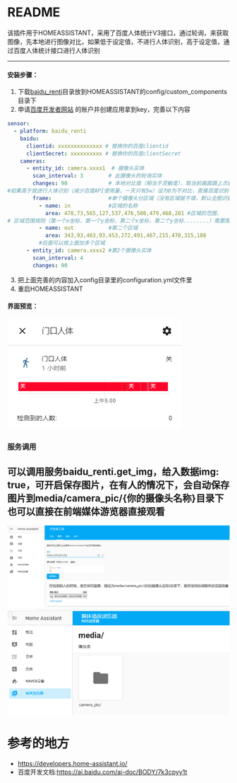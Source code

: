 README
===========================
该插件用于HOMEASSISTANT，采用了百度人体统计V3接口，通过轮询，来获取图像，先本地进行图像对比，如果低于设定值，不进行人体识别，高于设定值，通过百度人体统计接口进行人体识别

***
#### 安装步骤：
1. 下载[baidu_renti](./config/custom_components)目录放到HOMEASSISTANT的config/custom_components目录下
1. 申请[百度开发者网站](https://ai.baidu.com/tech/body/numh) 的账户并创建应用拿到key，完善以下内容
``` YAML {.line-numbers}
sensor:
  - platform: baidu_renti
    baidu:
      clientid: xxxxxxxxxxxxxx # 替换你的百度clientid
      clientSecret: xxxxxxxxxx # 替换你的百度clientSecret
    cameras:
      - entity_id: camera.xxxx1  # 摄像头实体
        scan_interval: 3        # 此摄像头的轮询实体
        changes: 90             # 本地对比值（相当于灵敏度），取当前画面跟上次画面进行对比
#如果高于就进行人体识别（减少百度API使用量，一天只有5w）设为0为不对比，直接百度识别
        frame:                  #单个摄像头分区域（没有区域就不填，默认全图识别）
          - name: in            #区域的名称
            area: 478,73,565,127,537,476,508,479,468,281 #区域的范围，
# 区域范围规则（第一个x坐标，第一个y坐标，第二个x坐标，第二个y坐标........）需要围城一个封闭空间，详见下方百度开发文档
          - name: out           #第二个区域
            area: 343,93,463,93,453,272,491,467,215,470,315,188
          #后面可以按上面加多个区域
      - entity_id: camera.xxxx2 #第2个摄像头实体
        scan_interval: 4
        changes: 90
```
3. 把上面完善的内容加入config目录里的configuration.yml文件里
3. 重启HOMEASSISTANT

#### 界面预览：
![界面图](/assets/mian.png)

### 服务调用
可以调用服务baidu_renti.get_img，给入数据img: true，可开启保存图片，在有人的情况下，会自动保存图片到media/camera_pic/{你的摄像头名称}目录下
也可以直接在前端媒体游览器直接观看
---
![界面图](/assets/services.png)
![界面图](/assets/media_browse.png)

参考的地方
===
- https://developers.home-assistant.io/
- 百度开发文档:https://ai.baidu.com/ai-doc/BODY/7k3cpyy1t